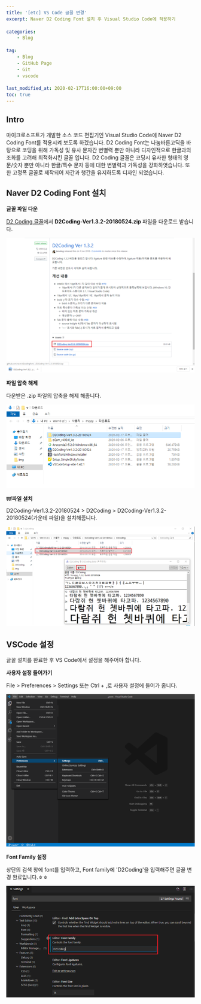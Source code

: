 ```yaml
---
title: '[etc] VS Code 글꼴 변경'
excerpt: Naver D2 Coding Font 설치 후 Visual Studio Code에 적용하기 

categories:
    - Blog

tag:
    - Blog
    - GitHub Page
    - Git
    - vscode

last_modified_at: 2020-02-17T16:00:00+09:00
toc: true
---
```


## Intro
마이크로소프트가 개발한 소스 코드 편집기인 Visual Studio Code에 Naver D2 Coding Font를 적용시켜 보도록 하겠습니다. 
D2 Coding Font는 나눔바른고딕을 바탕으로 코딩을 위해 가독성 및 유사 문자간 변별력 뿐만 아니라 디자인적으로 한글과의 조화를 고려해 최적화시킨 글꼴 입니다.
D2 Coding 글꼴은 코딩시 유사한 형태의 영문/숫자 뿐만 아니라 한글/특수 문자 등에 대한 변별력과 가독성을 강화하엿습니다. 또한 고정폭 글꼴로 제작되어 자간과 행간을 유지하도록 디자인 되었습니다.


## Naver D2 Coding Font 설치

__글꼴 파일 다운__

[D2 Coding 글꼴](https://github.com/naver/d2codingfont/releases/tag/VER1.3.2)에서  __D2Coding-Ver1.3.2-20180524.zip__ 파일을 다운로드 받습니다.

![2.17-6](/assets/img/blog/2.17-6.png)

__파일 압축 해제__

다운받은 .zip 파일의 압축을 해제 해줍니다.

![2.17-3](/assets/img/blog/2.17-3.png)

__ttf파일 설치__

D2Coding-Ver1.3.2-20180524 > D2Coding > D2Coding-Ver1.3.2-20180524(가운데 파일)을 설치해줍니다.

![2.17-4](/assets/img/blog/2.17-4.png)


## VSCode 설정

글꼴 설치를 완료한 후 VS Code에서 설정을 해주어야 합니다. 

__사용자 설정 들어가기__

File > Preferences > Settings 또는 Ctrl + ,로 사용자 설정에 들어가 줍니다.

![2.17-1](/assets/img/blog/2.17-1.png)

__Font Family 설정__

상단의 검색 창에 font를 입력하고, Font family에 'D2Coding'을 입력해주면 글꼴 변경 완료입니다.ㅎㅎ

![2.17-5](/assets/img/blog/2.17-5.png)
